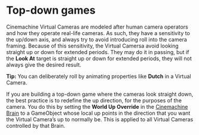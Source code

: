 # Top-down games

Cinemachine Virtual Cameras are modeled after human camera operators and how they operate real-life cameras.  As such, they have a sensitivity to the up/down axis, and always try to avoid introducing roll into the camera framing.  Because of this sensitivity, the Virtual Camersa avoid looking straight up or down for extended periods.  They may do it in passing, but if the __Look At__ target is straight up or down for extended periods, they will not always give the desired result.

**Tip:** You can deliberately roll by animating properties like __Dutch__ in a Virtual Camera.

If you are building a top-down game where the cameras look straight down, the best practice is to redefine the up direction, for the purposes of the camera.  You do this by setting the __World Up Override__ in the [Cinemachine Brain](CinemachineBrainProperties.md) to a GameObject whose local up points in the direction that you want the Virtual Camera’s up to normally be.   This is applied to all Virtual Cameras controlled by that Brain.

